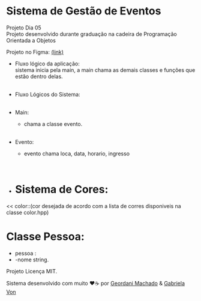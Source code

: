 # Sistema de Gestão de Eventos
Projeto Dia 05 <br/>
Projeto desenvolvido durante graduação na cadeira de Programação Orientada a Objetos

Projeto no Figma: 
<a href="https://www.figma.com/file/zj65Jmj3DnN4hxaUVUwQkC/Projeto-Dia-05%2F05" class="button">(link)</a>


 - Fluxo lógico da aplicação:
   <br/> sistema inicia pela main, a main chama as demais classes e funções que estão dentro delas.
   <br/>
   <br/>
- Fluxo Lógicos do Sistema:
  <br/><br/>
- Main:
  * chama a classe evento.
  <br/><br/>
- Evento:
  * evento chama loca, data, horario, ingresso

	<br/>
 
- # Sistema de Cores:
 << color::(cor desejada de acordo com a lista de corres disponiveis na classe color.hpp)

# Classe Pessoa:
- pessoa :
- -nome string.



Projeto Licença MIT.   

Sistema desenvolvido com muito ❤️☕ por [Geordani Machado](https://github.com/Geordani-Machado) & [Gabriela Von](https://github.com/G4bizinha)

